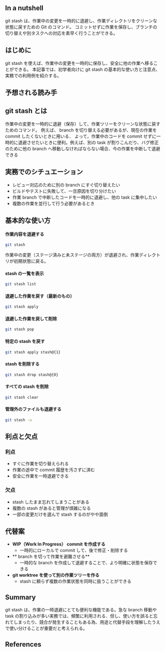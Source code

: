 

## In a nutshell
git stash は、作業中の変更を一時的に退避し、作業ディレクトリをクリーンな状態に戻すための Git のコマンド。
コミットせずに作業を保存し、ブランチの切り替えや別タスクへの対応を素早く行うことができる。


## はじめに

git stash を使えば、作業中の変更を一時的に保存し、安全に他の作業へ移ることができる。
本記事では、初学者向けに git stash の基本的な使い方と注意点、実務での利用例を紹介する。


## 予想される読み手




## git stash とは

作業中の変更を一時的に退避（保存）して、作業ツリーをクリーンな状態に戻すためのコマンド。
例えば、 branch を切り替える必要があるが、現在の作業を commit したくないときに用いる．
よって，作業中のコードを commit せずに一時的に退避させたいときに便利。例えば、別の task が割りこんだり、バグ修正のために他の branch へ移動しなければならない場合、今の作業を中断して退避できる



## 実務でのシチュエーション

- レビュー対応のために別の branch にすぐ切り替えたい
- ビルドやテストに失敗して、一旦原因を切り分けたい
- 作業 branch で中断したコードを一時的に退避し、他の task に集中したい
- 複数の作業を並行して行う必要があるとき



## 基本的な使い方

#### 作業内容を退避する
```bash
git stash
```
作業中の変更（ステージ済みと未ステージの両方）が退避され、作業ディレクトリが初期状態に戻る。


#### stash の一覧を表示
```bash
git stash list
```

#### 退避した作業を戻す（最新のもの）
```bash
git stash apply
```

#### 退避した作業を戻して削除
```bash
git stash pop
```

#### 特定の stash を戻す
```bash
git stash apply stash@{1}
```

#### stash を削除する
```bash
git stash drop stash@{0}
```

#### すべての stash を削除
```bash
git stash clear
```

#### 管理外のファイルも退避する
```bash
git stash -u
```

## 利点と欠点

### 利点

- すぐに作業を切り替えられる
- 作業の途中で commit 履歴を汚さずに済む
- 安全に作業を一時退避できる


### 欠点

- stash したまま忘れてしまうことがある
- 複数の stash があると管理が煩雑になる
- 一部の変更だけを選んで stash するのがやや面倒



## 代替案

- **WIP（Work In Progress） commit を作成する**
  - 一時的にローカルで commit して、後で修正・削除する
- ** branch を切って作業を避難させる**
  - 一時的な branch を作成して退避することで、より明確に状態を保存できる
- **git worktree を使って別の作業ツリーを作る**
  - stash に頼らず複数の作業状態を同時に扱うことができる


## Summary

git stash は、作業の一時退避にとても便利な機能である。急な branch 移動や task の割り込みが多い実務では、頻繁に利用される．但し、使い方を誤ると忘れてしまったり、競合が発生することもある為、用途と代替手段を理解したうえで使い分けることが重要だと考えられる。

## References


